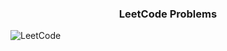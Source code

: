 <h3 align="center"><strong>LeetCode Problems</strong></h3>

![LeetCode](https://img.shields.io/badge/dynamic/json?style=flat&labelColor=black&color=%23ffa116&label=Solved&query=solvedOverTotal&url=https%3A%2F%2Fleetcode-badge.vercel.app%2Fapi%2Fusers%2Fzna2&logo=leetcode&logoColor=yellow)

